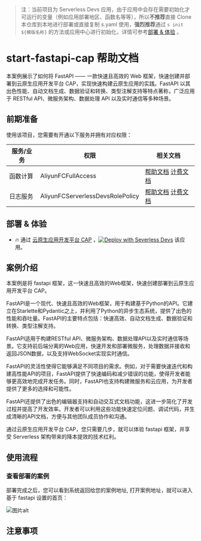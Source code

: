 
> 注：当前项目为 Serverless Devs 应用，由于应用中会存在需要初始化才可运行的变量（例如应用部署地区、函数名等等），所以**不推荐**直接 Clone 本仓库到本地进行部署或直接复制 s.yaml 使用，**强烈推荐**通过 `s init ${模版名称}` 的方法或应用中心进行初始化，详情可参考[部署 & 体验](#部署--体验) 。

# start-fastapi-cap 帮助文档

<description>

本案例展示了如何将 FastAPI —— 一款快速且高效的 Web 框架，快速创建并部署到云原生应用开发平台 CAP，实现快速构建云原生应用的实践。FastAPI 以其出色性能、自动文档生成、数据验证和转换、类型注解支持等特点著称，广泛应用于 RESTful API、微服务架构、数据处理 API 以及实时通信等多种场景。

</description>


## 前期准备

使用该项目，您需要有开通以下服务并拥有对应权限：

<service>



| 服务/业务 |  权限  | 相关文档 |
| --- |  --- | --- |
| 函数计算 |  AliyunFCFullAccess | [帮助文档](https://help.aliyun.com/product/2508973.html) [计费文档](https://help.aliyun.com/document_detail/2512928.html) |
| 日志服务 |  AliyunFCServerlessDevsRolePolicy | [帮助文档](https://help.aliyun.com/zh/sls) [计费文档](https://help.aliyun.com/zh/sls/product-overview/billing) |

</service>

<remark>



</remark>

<disclaimers>



</disclaimers>

## 部署 & 体验

<appcenter>
   
- :fire: 通过 [云原生应用开发平台 CAP](https://devs.console.aliyun.com/applications/create?template=start-fastapi-cap) ，[![Deploy with Severless Devs](https://img.alicdn.com/imgextra/i1/O1CN01w5RFbX1v45s8TIXPz_!!6000000006118-55-tps-95-28.svg)](https://devs.console.aliyun.com/applications/create?template=start-fastapi-cap) 该应用。
   
</appcenter>
<deploy>
    
   
</deploy>

## 案例介绍

<appdetail id="flushContent">

本案例是将 fastapi 框架，这一快速且高效的Web框架，快速创建部署到云原生应用开发平台 CAP。

FastAPI是一个现代、快速且高效的Web框架，用于构建基于Python的API。它建立在Starlette和Pydantic之上，并利用了Python的异步生态系统，提供了出色的性能和吞吐量。FastAPI的主要特点包括：快速高效、自动文档生成、数据验证和转换、类型注解支持。

FastAPI适用于构建RESTful API、微服务架构、数据处理API以及实时通信等场景。它支持前后端分离的Web应用，快速开发和部署微服务，处理数据并接收和返回JSON数据，以及支持WebSocket实现实时通信。

FastAPI的灵活性使得它能够满足不同项目的需求。例如，对于需要快速迭代和构建高性能API的项目，FastAPI提供了快速编码和减少错误的功能，使得开发者能够更高效地完成开发任务。同时，FastAPI也支持构建微服务和云应用，为开发者提供了更多的选择和可能性。

FastAPI还提供了出色的编辑器支持和自动交互式文档功能，这进一步简化了开发过程并提高了开发效率。开发者可以利用这些功能快速定位问题、调试代码，并生成清晰的API文档，方便与其他团队成员协作和沟通。

通过云原生应用开发平台 CAP，您只需要几步，就可以体验 fastapi 框架，并享受 Serverless 架构带来的降本提效的技术红利。

</appdetail>

## 使用流程

<usedetail id="flushContent">

### 查看部署的案例

部署完成之后，您可以看到系统返回给您的案例地址, 打开案例地址，就可以进入基于 fastapi 设置的首页：

![图片alt](https://img.alicdn.com/imgextra/i4/O1CN01031BOh1zMCEKpIqYj_!!6000000006699-0-tps-1494-438.jpg)

</usedetail>

## 注意事项

<matters id="flushContent">
</matters>
